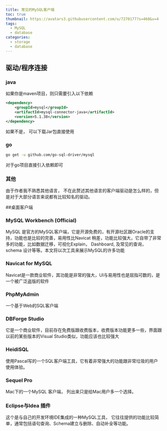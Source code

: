 ```yaml
---
title: 常见的MySQL客户端
toc: true
thumbnail: https://avatars3.githubusercontent.com/u/7270177?s=460&v=4
tags:
  - MySQL
  - database
categories:
  - storage
  - database
---
```



## 驱动/程序连接
### java 
如果你是maven项目，则只需要引入以下依赖
```xml
<dependency>
    <groupId>mysql</groupId>
    <artifactId>mysql-connector-java</artifactId>
    <version>5.1.38</version>
</dependency>
```
如果不是， 可以下载Jar包直接使用

### go
```bash
go get -u github.com/go-sql-driver/mysql
```
对于go项目直接引入依赖即可

### 其他
由于作者我不熟悉其他语言， 不在此赘述其他语言的客户端驱动是怎么样的，但是对于大部分语言来说都有比较知名的驱动。


##桌面客户端
###	MySQL Workbench (Official)
MySQL 是官方的MySQL客户端，它是开源免费的，有开源社区跟Oracle的支持，功能也是比较的完善，易用性比Navicat 稍差，功能比较强大，它自带了非常多的功能，比如数据迁移，可视化Explain， Dashboard, 及常见的查询， schema 设计等等。本文将以次工具来展示MySQL的许多功能
###	Navicat for MySQL
Navicat是一款商业软件，其功能是非常的强大，UI与易用性也是屈指可数的，是一个被广泛盗版的软件
###	PhpMyAdmin
一个基于Web的SQL客户端
###	DBForge Studio
它是一个商业软件，目前存在免费版跟收费版本，收费版本功能更多一些，界面跟以前的某些版本的Visual Studio类似，功能应该也比较强大 
###	HeidiSQL
使用Pascal写的一个SQL客户端工具，它有着非常强大的功能跟非常垃圾的用户使用体验。
###	Sequel Pro
Mac下的一个MySQL 客户端， 列出来只是给Mac用户多一个选择。
###	Eclipse与Idea 插件
这个是与自己的开发环境IDE集成的一种MySQL工具， 它往往提供的功能比较简单，通常包括语句查询、Schema建立与删除、自动补全等功能。
